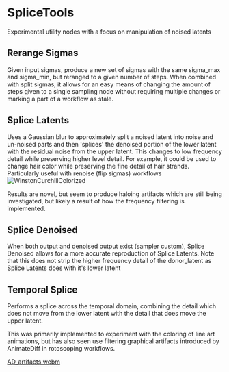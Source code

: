 # SpliceTools
Experimental utility nodes with a focus on manipulation of noised latents

## Rerange Sigmas
Given input sigmas, produce a new set of sigmas with the same sigma_max and sigma_min, but reranged to a given number of steps. When combined with split sigmas, it allows for an easy means of changing the amount of steps given to a single sampling node without requiring multiple changes or marking a part of a workflow as stale.

## Splice Latents
Uses a Gaussian blur to approximately split a noised latent into noise and un-noised parts and then 'splices' the denoised portion of the lower latent with the residual noise from the upper latent. This changes to low frequency detail while preserving higher level detail. For example, it could be used to change hair color while preserving the fine detail of hair strands. Particularly useful with renoise (flip sigmas) workflows
![WinstonCurchillColorized](https://github.com/AustinMroz/ComfyUI-SpliceTools/assets/4284322/da344899-940e-411a-8e95-5affcade5e3c)


Results are novel, but seem to produce haloing artifacts which are still being investigated, but likely a result of how the frequency filtering is implemented.

## Splice Denoised
When both output and denoised output exist (sampler custom), Splice Denoised allows for a more accurate reproduction of Splice Latents. Note that this does not strip the higher frequency detail of the donor_latent as Splice Latents does with it's lower latent

## Temporal Splice
Performs a splice across the temporal domain, combining the detail which does not move from the lower latent with the detail that does move the upper latent.

This was primarily implemented to experiment with the coloring of line art animations, but has also seen use filtering graphical artifacts introduced by AnimateDiff in rotoscoping workflows.

[AD_artifacts.webm](https://github.com/AustinMroz/ComfyUI-SpliceTools/assets/4284322/6d3653d7-1eb5-41ca-9c32-88d316a5fde7)
